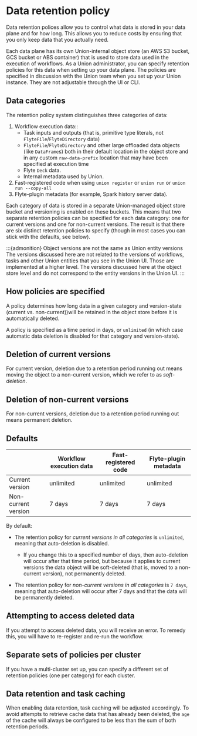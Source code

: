 # Data retention policy

Data retention polices allow you to control what data is stored in your data plane and for how long.
This allows you to reduce costs by ensuring that you only keep data that you actually need.

Each data plane has its own Union-internal object store (an AWS S3 bucket, GCS bucket or ABS container) that is used to store data used in the execution of workflows.
As a Union administrator, you can specify retention policies for this data when setting up your data plane.
The policies are specified in discussion with the Union team when you set up your Union instance.
They are not adjustable through the UI or CLI.

## Data categories

The retention policy system distinguishes three categories of data:

1. Workflow execution data::
    * Task inputs and outputs (that is, primitive type literals, not `FlyteFile`/`FlyteDirectory` data)
    * `FlyteFile`/`FlyteDirectory` and other large offloaded data objects (like `DataFrame`s) both in their default location in the object store and in any custom `raw-data-prefix` location that may have been specified at execution time
    * Flyte `Deck` data.
    * Internal metadata used by Union.
2. Fast-registered code when using `union register` or `union run` or `union run --copy-all`
3. Flyte-plugin metadata (for example, Spark history server data).

Each category of data is stored in a separate Union-managed object store bucket and versioning is enabled on these buckets.
This means that two separate retention policies can be specified for each data category: one for current versions and one for non-current versions.
The result is that there are six distinct retention policies to specify (though in most cases you can stick with the defaults, see below).

:::{admonition} Object versions are not the same as Union entity versions
The versions discussed here are not related to the versions of workflows, tasks and other Union entities that you see in the Union UI.
Those are implemented at a higher level.
The versions discussed here at the object store level and do not correspond to the entity versions in the Union UI.
:::

## How policies are specified

A policy determines how long data in a given category and version-state (current vs. non-current))will be retained in the object store before it is automatically deleted.

A policy is specified as a time period in days, or `unlimited` (in which case automatic data deletion is disabled for that category and version-state).

## Deletion of current versions

For current version, deletion due to a retention period running out means moving the object to a non-current version, which we refer to as *soft-deletion*.

## Deletion of non-current versions

For non-current versions, deletion due to a retention period running out means permanent deletion.

## Defaults

|                     | Workflow execution data | Fast-registered code | Flyte-plugin metadata |
|---------------------|-------------------------|----------------------|-----------------------|
| Current version     | unlimited               | unlimited            | unlimited             |
| Non-current version | 7 days                  | 7 days               | 7 days                |


By default:

* The retention policy for *current versions in all categories* is `unlimited`, meaning that auto-deletion is disabled.
    * If you change this to a specified number of days, then auto-deletion will occur after that time period, but because it applies to current versions the data object will be soft-deleted (that is, moved to a non-current version), not permanently deleted.

* The retention policy for *non-current versions in all categories* is `7 days`, meaning that auto-deletion will occur after 7 days and that the data will be permanently deleted.

## Attempting to access deleted data

If you attempt to access deleted data, you will receive an error.
To remedy this, you will have to re-register and re-run the workflow.

## Separate sets of policies per cluster

If you have a multi-cluster set up, you can specify a different set of retention policies (one per category) for each cluster.

## Data retention and task caching

When enabling data retention, task caching will be adjusted accordingly. To avoid attempts to retrieve cache data that has already been deleted, the `age` of the cache will always be configured to be less than the sum of both retention periods.
